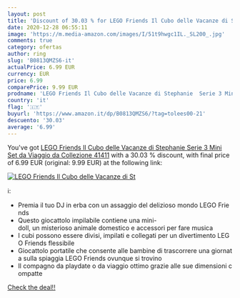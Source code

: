 ```yaml
---
layout: post
title: 'Discount of 30.03 % for LEGO Friends Il Cubo delle Vacanze di St'
date: 2020-12-28 06:55:11
image: 'https://m.media-amazon.com/images/I/51t9hwgc1IL._SL200_.jpg'
comments: true
category: ofertas
author: ring
slug: 'B0813QMZS6-it'
actualPrice: 6.99 EUR
currency: EUR
price: 6.99
comparePrice: 9.99 EUR
prodname: 'LEGO Friends Il Cubo delle Vacanze di Stephanie  Serie 3 Mini Set da Viaggio da Collezione  41411'
country: 'it'
flag: '🇮🇹'
buyurl: 'https://www.amazon.it/dp/B0813QMZS6/?tag=tolees00-21'
descuento: '30.03'
average: '6.99'
---
```


You've got [LEGO Friends Il Cubo delle Vacanze di Stephanie  Serie 3 Mini Set da Viaggio da Collezione  41411](https://www.amazon.it/dp/B0813QMZS6/?tag=tolees00-21) with a  30.03 % discount, with final price of 6.99 EUR (original: 9.99 EUR) at the following link:

[![LEGO Friends Il Cubo delle Vacanze di St](https://m.media-amazon.com/images/I/51t9hwgc1IL._SL200_.jpg)](https://www.amazon.it/dp/B0813QMZS6/?tag=tolees00-21)

ℹ️:

- Premia il tuo DJ in erba con un assaggio del delizioso mondo LEGO Friends
- Questo giocattolo impilabile contiene una mini-doll, un misterioso animale domestico e accessori per fare musica
- I cubi possono essere divisi, impilati e collegati per un divertimento LEGO Friends flessibile
- Giocattolo portatile che consente alle bambine di trascorrere una giornata sulla spiaggia LEGO Friends ovunque si trovino
- Il compagno da playdate o da viaggio ottimo grazie alle sue dimensioni compatte

[Check the deal!!](https://www.amazon.it/dp/B0813QMZS6/?tag=tolees00-21)
